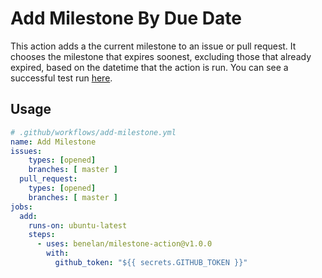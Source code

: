 # Add Milestone By Due Date

This action adds a the current milestone to an issue or pull request. It chooses the milestone that expires soonest, excluding those that already expired, based on the datetime that the action is run. You can see a successful test run [here](https://github.com/benelan/milestone-action/issues/8).


## Usage
```yml
# .github/workflows/add-milestone.yml
name: Add Milestone
issues:
    types: [opened]
    branches: [ master ]
  pull_request:
    types: [opened]
    branches: [ master ]
jobs:
  add:
    runs-on: ubuntu-latest
    steps:
      - uses: benelan/milestone-action@v1.0.0
        with:
          github_token: "${{ secrets.GITHUB_TOKEN }}"
```
